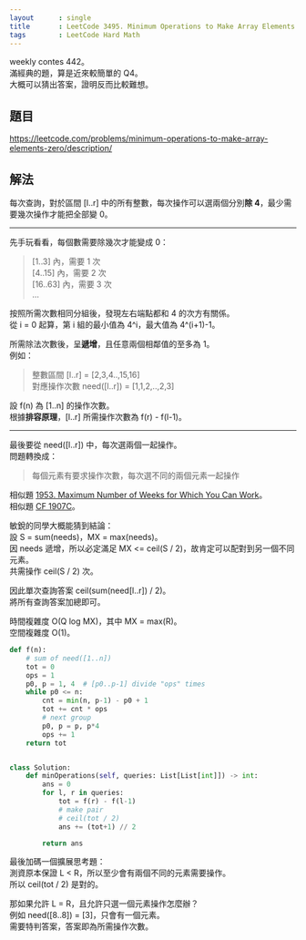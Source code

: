 ```yaml
---
layout      : single
title       : LeetCode 3495. Minimum Operations to Make Array Elements Zero
tags        : LeetCode Hard Math
---
```

weekly contes 442。  
滿經典的題，算是近來較簡單的 Q4。  
大概可以猜出答案，證明反而比較難想。  

## 題目

<https://leetcode.com/problems/minimum-operations-to-make-array-elements-zero/description/>

## 解法

每次查詢，對於區間 [l..r] 中的所有整數，每次操作可以選兩個分別**除 4**，最少需要幾次操作才能把全部變 0。  

---

先手玩看看，每個數需要除幾次才能變成 0：
> [1..3] 內，需要 1 次  
> [4..15] 內，需要 2 次  
> [16..63] 內，需要 3 次  
> ...

按照所需次數相同分組後，發現左右端點都和 4 的次方有關係。  
從 i = 0 起算，第 i 組的最小值為 4^i，最大值為 4^(i+1)-1。  

所需除法次數後，呈**遞增**，且任意兩個相鄰值的至多為 1。  
例如：  
> 整數區間 [l..r] = [2,3,4..,15,16]  
> 對應操作次數 need([l..r]) = [1,1,2,..,2,3]  

設 f(n) 為 [1..n] 的操作次數。  
根據**排容原理**，[l..r] 所需操作次數為 f(r) - f(l-1)。  

---

最後要從 need([l..r]) 中，每次選兩個一起操作。  
問題轉換成：  
> 每個元素有要求操作次數，每次選不同的兩個元素一起操作  

相似題 [1953. Maximum Number of Weeks for Which You Can Work](https://leetcode.com/problems/maximum-number-of-weeks-for-which-you-can-work/description/)。  
相似題 [CF 1907C](https://codeforces.com/problemset/problem/1907/C)。  

敏銳的同學大概能猜到結論：  
設 S = sum(needs)，MX = max(needs)。  
因 needs 遞增，所以必定滿足 MX <= ceil(S / 2)，故肯定可以配對到另一個不同元素。  
共需操作 ceil(S / 2) 次。  

因此單次查詢答案 ceil(sum(need[l..r]) / 2)。  
將所有查詢答案加總即可。  

時間複雜度 O(Q log MX)，其中 MX = max(R)。  
空間複雜度 O(1)。  

```python
def f(n):
    # sum of need([1..n])
    tot = 0
    ops = 1
    p0, p = 1, 4  # [p0..p-1] divide "ops" times
    while p0 <= n:
        cnt = min(n, p-1) - p0 + 1
        tot += cnt * ops
        # next group
        p0, p = p, p*4
        ops += 1
    return tot


class Solution:
    def minOperations(self, queries: List[List[int]]) -> int:
        ans = 0
        for l, r in queries:
            tot = f(r) - f(l-1)
            # make pair
            # ceil(tot / 2)
            ans += (tot+1) // 2

        return ans
```

最後加碼一個擴展思考題：  
測資原本保證 L < R，所以至少會有兩個不同的元素需要操作。  
所以 ceil(tot / 2) 是對的。  

那如果允許 L = R，且允許只選一個元素操作怎麼辦？  
例如 need([8..8]) = [3]，只會有一個元素。  
需要特判答案，答案即為所需操作次數。  
